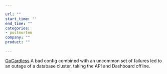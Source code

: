```yaml
---

url: ""
start_time: ""
end_time: ""
categories:
- postmortem
company: ""
product: ""

---
```


[GoCardless](https://gocardless.com/blog/incident-review-api-and-dashboard-outage-on-10th-october/) A bad config combined with an uncommon set of failures led to an outage of a database cluster, taking the API and Dashboard offline.
